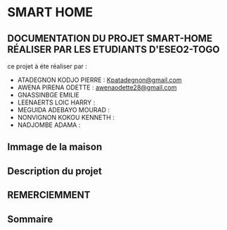 # SMART HOME
## DOCUMENTATION DU PROJET SMART-HOME RÉALISER PAR LES ETUDIANTS D'ESEO2-TOGO 

ce projet à éte réaliser par :
* ATADEGNON KODJO PIERRE : Kpatadegnon@gmail.com
* AWENA PIRENA ODETTE : awenaodette28@gmail.com
* GNASSINBGE EMILIE
* LEENAERTS LOIC HARRY :
* MEGUIDA ADEBAYO MOURAD :
* NONVIGNON KOKOU KENNETH :
* NADJOMBE ADAMA :

## Immage de la maison 



  ## Description du projet 

  ## REMERCIEMMENT 


  ## Sommaire
  

